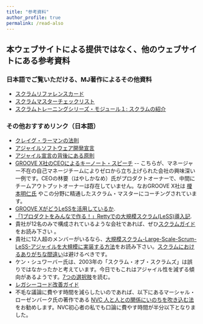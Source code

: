 ```yaml
---
title: "参考資料"
author_profile: true
permalink: /read-also
---
```


## 本ウェブサイトによる提供ではなく、他のウェブサイトにある参考資料

### 日本語でご覧いただける、MJ著作によるその他資料

* [スクラムリファレンスカード](http://scrumreferencecard.com/ScrumReferenceCard-jp.pdf)
* [スクラムマスターチェックリスト](http://scrummasterchecklist.org/pdf/Scrum-Master-Checklist-jp.pdf)
* [スクラムトレーニングシリーズ・モジュール１: スクラムの紹介](https://docs.google.com/document/d/e/2PACX-1vTyD9f0SBwHN9b8uAU5kTD6YxqePN2Cdbux-6hCpTu-mx9_zfhQjIkB8ojogdIBEw_ozpsV4YWh7UrH/pub)

### その他おすすめリンク（日本語）

* [クレイグ・ラーマンの法則](/larmans-laws-jp/)
* [アジャイルソフトウェア開発宣言](http://agilemanifesto.org/iso/ja/manifesto.html)
* [アジャイル宣言の背後にある原則](http://agilemanifesto.org/iso/ja/principles.html)
* [GROOVE X社のCEOによるキーノート・スピーチ](https://www.agilejapan.org/2019/session/keynote-03_GROOVE.pdf) -- こちらが、マネージャー不在の自己マネージチームによりゼロから立ち上げられた会社の興味深い一例です。CEOの林要（はやしかなめ）氏がプロダクトオーナーで、中間にチームアウトプットオーナーは存在していません。なおGROOVE X社は [榎本明仁氏](https://www.odd-e.jp/ja/team_02/) やこの分野に精通したスクラム・マスターにコーチングされています。
* [GROOVE XがどうLeSSを活用しているか](https://www.agilejapan.org/2019/session/east1-1_GXSM.pdf).
* [「1プロダクトをみんなで作る！」Rettyでの大規模スクラム(LeSS)導入記](https://engineer.retty.me/entry/2019/12/08/120000).
* 貴社が12名のみで構成されているような会社であれば、ぜひ[スクラムガイド](https://www.scrumguides.org/docs/scrumguide/v2017/2017-Scrum-Guide-Japanese.pdf)をお読み下さい 。
* 貴社に12人超のメンバーがいるなら、[大規模スクラム-Large-Scale-Scrum-LeSS-アジャイルを大規模に実装する方法](https://www.amazon.co.jp/大規模スクラム-Large-Scale-Scrum-LeSS-アジャイルとスクラムを大規模に実装する方法/dp/462130366X/)をお読み下さい。[スクラムにおけるありがちな間違い](/downloads/Why-Scrum-Isnt-Making-Your-Company-Very-Agile-jp.pdf)は避けるべきです。
* ケン・シュワーバー氏は、2003年の「スクラム・オブ・スクラムズ」は誤りではなかったかと考えています。今日でもこれはアジャイル性を減ずる傾向があるようです。[7つの選択肢](https://less.works/jp/less/framework/coordination-and-integration.html)を読む。
* [レガシーコード改善ガイド](http://amzn.asia/8hMbb8U)
* 不毛な議論に費やす時間を減らしたいのであれば、以下にあるマーシャル・ローゼンバーク氏の著作である [NVC 人と人との関係にいのちを吹き込む法](http://amzn.asia/hqRNTS7) をお勧めします。NVC初心者の私でも口論に費やす時間が半分以下となりました。
